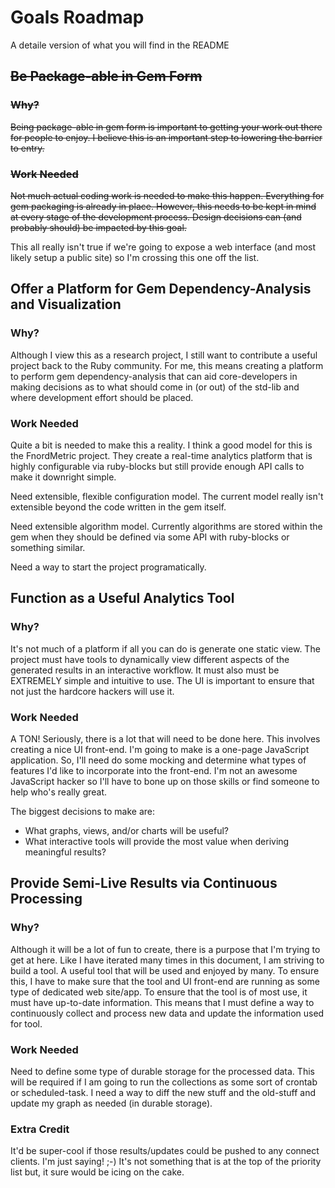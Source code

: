 # Goals Roadmap
A detaile version of what you will find in the README


## ~~Be Package-able in Gem Form~~

### ~~Why?~~
~~Being package-able in gem form is important to getting your work out there
for people to enjoy. I believe this is an important step to lowering the
barrier to entry.~~

### ~~Work Needed~~
~~Not much actual coding work is needed to make this happen. Everything for
gem packaging is already in place. However, this needs to be kept in mind
at every stage of the development process. Design decisions can (and
probably should) be impacted by this goal.~~

This all really isn't true if we're going to expose a web interface (and most
likely setup a public site) so I'm crossing this one off the list.



## Offer a Platform for Gem Dependency-Analysis and Visualization

### Why?
Although I view this as a research project, I still want to contribute a
useful project back to the Ruby community. For me, this means creating a
platform to perform gem dependency-analysis that can aid core-developers
in making decisions as to what should come in (or out) of the std-lib and
where development effort should be placed. 

### Work Needed
Quite a bit is needed to make this a reality. I think a good model for
this is the FnordMetric project. They create a real-time analytics platform
that is highly configurable via ruby-blocks but still provide enough API
calls to make it downright simple.

Need extensible, flexible configuration model. The current model really
isn't extensible beyond the code written in the gem itself.

Need extensible algorithm model. Currently algorithms are stored within the
gem when they should be defined via some API with ruby-blocks or something
similar.

Need a way to start the project programatically. 



## Function as a Useful Analytics Tool
### Why?
It's not much of a platform if all you can do is generate one static view.
The project must have tools to dynamically view different aspects of the
generated results in an interactive workflow. It must also must be
EXTREMELY simple and intuitive to use. The UI is important to ensure that
not just the hardcore hackers will use it. 

### Work Needed
A TON! Seriously, there is a lot that will need to be done here. This
involves creating a nice UI front-end. I'm going to make is a one-page
JavaScript application. So, I'll need do some mocking and determine what
types of features I'd like to incorporate into the front-end. I'm not an
awesome JavaScript hacker so I'll have to bone up on those skills or find
someone to help who's really great.

The biggest decisions to make are:

+ What graphs, views, and/or charts will be useful?
+ What interactive tools will provide the most value when deriving meaningful
results?


## Provide Semi-Live Results via Continuous Processing
### Why?
Although it will be a lot of fun to create, there is a purpose that I'm trying
to get at here. Like I have iterated many times in this document, I am striving
to build a tool. A useful tool that will be used and enjoyed by many. To ensure
this, I have to make sure that the tool and UI front-end are running as some
type of dedicated web site/app. To ensure that the tool is of most use, it must
have up-to-date information. This means that I must define a way to 
continuously collect and process new data and update the information used for
tool. 

### Work Needed
Need to define some type of durable storage for the processed data. This will
be required if I am going to run the collections as some sort of crontab or
scheduled-task. I need a way to diff the new stuff and the old-stuff and update
my graph as needed (in durable storage). 

### Extra Credit
It'd be super-cool if those results/updates could be pushed to any connect
clients. I'm just saying! ;-)   It's not something that is at the top of the
priority list but, it sure would be icing on the cake. 
